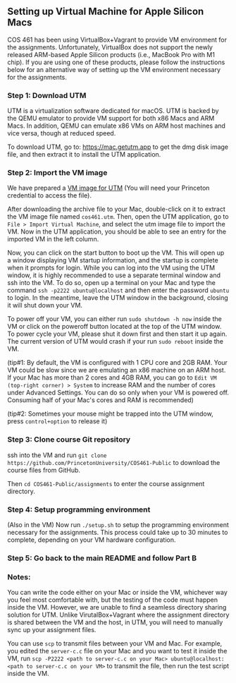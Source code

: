 
## Setting up Virtual Machine for Apple Silicon Macs

COS 461 has been using VirtualBox+Vagrant to provide VM environment for the 
assignments. Unfortunately, VirtualBox does not support the newly released 
ARM-based Apple Silicon products (i.e., MacBook Pro with M1 chip). If you 
are using one of these products, please follow the instructions below for an 
alternative way of setting up the VM environment necessary for the assignments.

### Step 1: Download UTM

UTM is a virtualization software dedicated for macOS. UTM is backed by the 
QEMU emulator to provide VM support for both x86 Macs and ARM Macs. In 
addition, QEMU can emulate x86 VMs on ARM host machines and vice versa, 
though at reduced speed.

To download UTM, go to: https://mac.getutm.app to get the dmg disk image 
file, and then extract it to install the UTM application.

### Step 2: Import the VM image

We have prepared a [VM image for UTM](https://drive.google.com/file/d/17t-du78P7SNDzF3Br3Y9tquHhGptZSUG/view?usp=sharing) 
(You will need your Princeton credential to access the file).

After downloading the archive file to your Mac, double-click on it to extract 
the VM image file named `cos461.utm`. Then, open the UTM application, go to 
`File > Import Virtual Machine`, and select the utm image file to import the 
VM. Now in the UTM application, you should be able to see an entry for the 
imported VM in the left column. 

Now, you can click on the start button to boot up the VM. This will open up a 
window displaying VM startup information, and the startup is complete when it 
prompts for login. While you can log into the VM using the UTM window, it is 
highly recommended to use a separate terminal window and ssh into the VM. To 
do so, open up a terminal on your Mac and type the command 
`ssh -p2222 ubuntu@localhost` and then enter the password `ubuntu` to login. 
In the meantime, leave the UTM window in the background, closing it will shut 
down your VM.

To power off your VM, you can either run `sudo shutdown -h now` inside the VM 
or click on the poweroff button located at the top of the UTM window. To power 
cycle your VM, please shut it down first and then start it up again. The 
current version of UTM would crash if your run `sudo reboot` inside the VM.

(tip#1: By default, the VM is configured with 1 CPU core and 2GB RAM. Your VM 
could be slow since we are emulating an x86 machine on an ARM host. If your 
Mac has more than 2 cores and 4GB RAM, you can go to 
`Edit VM (top-right corner) > System` to increase RAM and the number of cores 
under Advanced Settings. You can do so only when your VM is powered off. 
Consuming half of your Mac's cores and RAM is recommended)

(tip#2: Sometimes your mouse might be trapped into the UTM window, press 
`control+option` to release it)

### Step 3: Clone course Git repository

ssh into the VM and run `git clone https://github.com/PrincetonUniversity/COS461-Public` 
to download the course files from GitHub.

Then `cd COS461-Public/assignments` to enter the course assignment directory.

### Step 4: Setup programming environment

(Also in the VM) Now run `./setup.sh` to setup the programming environment 
necessary for the assignments. This process could take up to 30 minutes to 
complete, depending on your VM hardware configuration. 

### Step 5: Go back to the main README and follow Part B

### Notes:

You can write the code either on your Mac or inside the VM, whichever way you 
feel most comfortable with, but the testing of the code must happen inside 
the VM. However, we are unable to find a seamless directory 
sharing solution for UTM. Unlike VirutalBox+Vagrant where the assignment 
directory is shared between the VM and the host, in UTM, you will need to 
manually sync up your assignment files. 

You can use `scp` to transmit files between your VM and Mac. For example, you 
edited the `server-c.c` file on your Mac and you want to test it inside the VM, 
run `scp -P2222 <path to server-c.c on your Mac> ubuntu@localhost:<path to server-c.c on your VM>` 
to transmit the file, then run the test script inside the VM.
